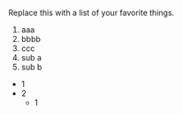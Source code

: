 Replace this with a list of your favorite things.

1. aaa
2. bbbb
3. ccc
  1. sub a
  2. sub b
  
- 1
- 2
  * 1
